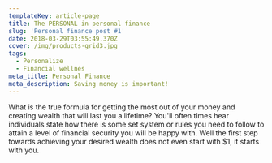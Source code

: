 ```yaml
---
templateKey: article-page
title: The PERSONAL in personal finance
slug: 'Personal finance post #1'
date: 2018-03-29T03:55:49.370Z
cover: /img/products-grid3.jpg
tags:
  - Personalize
  - Financial wellnes
meta_title: Personal Finance
meta_description: Saving money is important!
---
```

What is the true formula for getting the most out of your money and creating wealth that will last you a lifetime? You'll often times hear individuals state how there is some set system or rules you need to follow to attain a level of financial security you will be happy with.  Well the first step towards achieving your desired wealth does not even start with $1, it starts with you.
